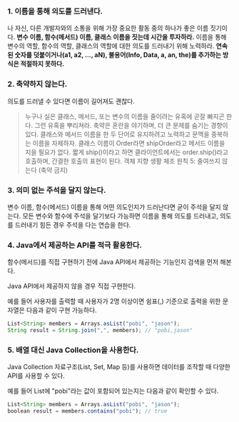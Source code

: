 ### 1. 이름을 통해 의도를 드러낸다.

나 자신, 다른 개발자와의 소통을 위해 가장 중요한 활동 중의 하나가 좋은 이름 짓기이다. **변수 이름, 함수(메서드) 이름, 클래스 이름을 짓는데 시간을 투자하라.** 이름을 통해 변수의 역할, 함수의 역할, 클래스의 역할에 대한 의도를 드러내기 위해 노력하라. **연속된 숫자를 덧붙이거나(a1, a2, ..., aN), 불용어(Info, Data, a, an, the)를 추가하는 방식은 적절하지 못하다.**

### 2. 축약하지 않는다.

의도를 드러낼 수 있다면 이름이 길어져도 괜찮다.

> 누구나 실은 클래스, 메서드, 또는 변수의 이름을 줄이려는 유혹에 곧잘 빠지곤 한다. 그런 유혹을 뿌리쳐라. 축약은 혼란을 야기하며, 더 큰 문제를 숨기는 경향이 있다. 클래스와 메서드 이름을 한 두 단어로 유지하려고 노력하고 문맥을 중복하는 이름을 자제하자. 클래스 이름이 Order라면 shipOrder라고 메서드 이름을 지을 필요가 없다. 짧게 ship()이라고 하면 클라이언트에서는 order.ship()라고 호출하며, 간결한 호출의 표현이 된다. 객체 지향 생활 체조 원칙 5: 줄여쓰지 않는다 (축약 금지)
> 

### 3. 의미 없는 주석을 달지 않는다.

변수 이름, 함수(메서드) 이름을 통해 어떤 의도인지가 드러난다면 굳이 주석을 달지 않는다. 모든 변수와 함수에 주석을 달기보다 가능하면 이름을 통해 의도를 드러내고, 의도를 드러내기 힘든 경우 주석을 다는 연습을 한다.

### 4. Java에서 제공하는 API를 적극 활용한다.

함수(메서드)를 직접 구현하기 전에 Java API에서 제공하는 기능인지 검색을 먼저 해본다.

Java API에서 제공하지 않을 경우 직접 구현한다.

예를 들어 사용자를 출력할 때 사용자가 2명 이상이면 쉼표(,) 기준으로 출력을 위한 문자열은 다음과 같이 구현 가능하다.

```jsx
List<String> members = Arrays.asList("pobi", "jason");
String result = String.join(",", members); // "pobi,jason"
```

### 5. 배열 대신 Java Collection을 사용한다.

Java Collection 자료구조(List, Set, Map 등)를 사용하면 데이터를 조작할 때 다양한 API를 사용할 수 있다.

예를 들어 List<String>에 "pobi"라는 값이 포함되어 있는지는 다음과 같이 확인할 수 있다.

```jsx
List<String> members = Arrays.asList("pobi", "jason");
boolean result = members.contains("pobi"); // true
```
